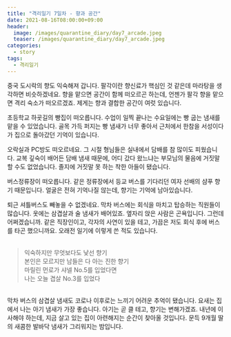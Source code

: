 ```yaml
---
title: "격리일기 7일차 - 향과 공간"
date: 2021-08-16T08:00:00+09:00
header:
  image: /images/quarantine_diary/day7_arcade.jpeg
  teaser: /images/quarantine_diary/day7_arcade.jpeg
categories:
  - story
tags:
  - 격리일기
---
```


중국 도시락의 향도 익숙해져 갑니다. 팔각이란 향신료가 핵심인 것 같은데 마라탕을 생각하면 비슷하겠네요. 향을 맡으면 공간이 함께 떠오르곤 하는데, 언젠가 팔각 향을 맡으면 격리 숙소가 떠오르겠죠. 제게는 향과 결합한 공간이 여럿 있습니다.  

초등학교 하굣길의 빵집이 떠오릅니다. 수업이 일찍 끝나는 수요일에는 빵 굽는 냄새를 맡을 수 있었습니다. 골목 가득 퍼지는 빵 냄새가 너무 좋아서 근처에서 한참을 서성이다가 집으로 돌아갔던 기억이 있습니다.  

오락실과 PC방도 떠오르네요. 그 시절 형님들은 실내에서 담배를 참 많이도 피웠습니다. 교복 깊숙이 배어든 담배 냄새 때문에, 어디 갔다 왔느냐는 부모님의 물음에 거짓말할 수도 없었습니다. 졸지에 거짓말 못 하는 착한 아들이 됐습니다.  

버스정류장이 떠오릅니다. 같은 정류장에서 등교 버스를 기다리던 여자 선배의 샴푸 향기 때문입니다. 얼굴은 전혀 기억나질 않는데, 향기는 기억에 남아있습니다.  

퇴근 셔틀버스도 빼놓을 수 없겠네요. 막차 버스에는 회식을 마치고 탑승하는 직원들이 많습니다. 옷에는 삼겹살과 술 냄새가 배어있죠. 옆자리 앉은 사람은 곤욕입니다. 그런데 어쩌겠습니까. 같은 직장인이고, 각자의 사연이 있을 테고, 가끔은 저도 회식 후에 버스를 타곤 했으니까요. 오래전 일기에 이렇게 쓴 적도 있습니다.  
<br>
>익숙하지만 무엇보다도 낯선 향기    
본인은 모르지만 남들은 다 아는 진한 향기  
마릴린 먼로가 샤넬 No.5를 입었다면  
나는 오늘 겹살 No.3를 입었다  

<br>
막차 버스의 삼겹살 냄새도 코로나 이후로는 느끼기 어려운 추억이 됐습니다.
요새는 집에서 나는 아기 냄새가 가장 좋습니다. 아기는 곧 클 테고, 향기는 변해가겠죠. 내년에 이사해야 하는데, 지금 살고 있는 집이 아련해지는 순간이 찾아올 것입니다. 문득 9개월 딸의 새콤한 발바닥 냄새가 그리워지는 밤입니다.